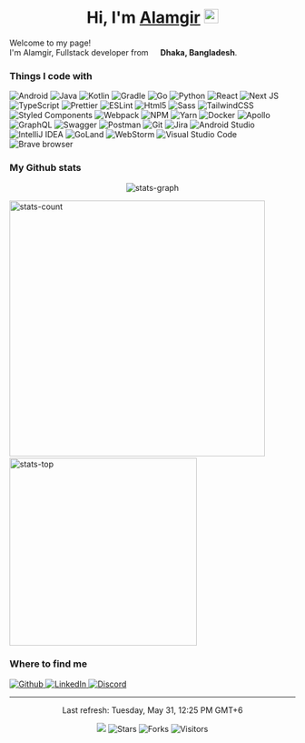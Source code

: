 <h1 align="center">Hi, I'm
  <a href="https://www.alamgir.dev">Alamgir</a>
  <img src="https://media.giphy.com/media/hvRJCLFzcasrR4ia7z/giphy.gif" width="25px">
</h1>

<p>Welcome to my page!
  </br>
  I'm Alamgir, Fullstack developer from <img src="https://cdn-icons-png.flaticon.com/512/197/197509.png" width="13" />
  <b>Dhaka, Bangladesh</b>.
</p>

<h3>Things I code with</h3>
<p>
  <img alt="Android"
    src="https://img.shields.io/badge/Android-3DDC84?style=for-the-badge&logo=android&logoColor=white" />
  <img alt="Java" src="https://img.shields.io/badge/java-%23ED8B00.svg?style=for-the-badge&logo=java&logoColor=white" />
  <img alt="Kotlin"
    src="https://img.shields.io/badge/kotlin-%230095D5.svg?style=for-the-badge&logo=kotlin&logoColor=white" />
  <img alt="Gradle"
    src="https://img.shields.io/badge/Gradle-02303A.svg?style=for-the-badge&logo=Gradle&logoColor=white" />
  <img alt="Go" src="https://img.shields.io/badge/go-%2300ADD8.svg?style=for-the-badge&logo=go&logoColor=white" />
  <img alt="Python" src="https://img.shields.io/badge/python-3670A0?style=for-the-badge&logo=python&logoColor=white" />
  <img alt="React"
    src="https://img.shields.io/badge/react-%2320232a.svg?style=for-the-badge&logo=react&logoColor=white" />
  <img alt="Next JS" src="https://img.shields.io/badge/Next-black?style=for-the-badge&logo=next.js&logoColor=white" />
  <img alt="TypeScript"
    src="https://img.shields.io/badge/typescript-%23007ACC.svg?style=for-the-badge&logo=typescript&logoColor=white" />
  <img alt="Prettier"
    src="https://img.shields.io/badge/-Prettier-F7B93E?style=for-the-badge&logo=prettier&logoColor=white" />
  <img alt="ESLint" src="https://img.shields.io/badge/ESLint-4B3263?style=for-the-badge&logo=eslint&logoColor=white" />
  <img alt="Html5" src="https://img.shields.io/badge/-HTML5-E34F26?style=for-the-badge&logo=html5&logoColor=white" />
  <img alt="Sass" src="https://img.shields.io/badge/-Sass-CC6699?style=for-the-badge&logo=sass&logoColor=white" />
  <img alt="TailwindCSS"
    src="https://img.shields.io/badge/tailwindcss-%2338B2AC.svg?style=for-the-badge&logo=tailwind-css&logoColor=white" />
  <img alt="Styled Components"
    src="https://img.shields.io/badge/-Styled_Components-db7092?style=for-the-badge&logo=styled-components&logoColor=white" />
  <img alt="Webpack"
    src="https://img.shields.io/badge/-Webpack-8DD6F9?style=for-the-badge&logo=webpack&logoColor=white" />
  <img alt="NPM" src="https://img.shields.io/badge/-NPM-CB3837?style=for-the-badge&logo=npm&logoColor=white" />
  <img alt="Yarn" src="https://img.shields.io/badge/yarn-%232C8EBB.svg?style=for-the-badge&logo=yarn&logoColor=white" />
  <img alt="Docker" src="https://img.shields.io/badge/-Docker-46a2f1?style=for-the-badge&logo=docker&logoColor=white" />
  <img alt="Apollo"
    src="https://img.shields.io/badge/-Apollo%20GraphQL-311C87?style=for-the-badge&logo=apollo-graphql&logoColor=white" />
  <img alt="GraphQL"
    src="https://img.shields.io/badge/-GraphQL-E10098?style=for-the-badge&logo=graphql&logoColor=white" />
  <img alt="Swagger"
    src="https://img.shields.io/badge/-Swagger-%23Clojure?style=for-the-badge&logo=swagger&logoColor=white" />
  <img alt="Postman"
    src="https://img.shields.io/badge/Postman-FF6C37?style=for-the-badge&logo=postman&logoColor=white" />
  <img alt="Git" src="https://img.shields.io/badge/-Git-F05032?style=for-the-badge&logo=git&logoColor=white" />
  <img alt="Jira" src="https://img.shields.io/badge/jira-%230A0FFF.svg?style=for-the-badge&logo=jira&logoColor=white" />
  <img alt="Android Studio"
    src="https://img.shields.io/badge/Android%20Studio-3DDC84.svg?style=for-the-badge&logo=android-studio&logoColor=white" />
  <img alt="IntelliJ IDEA"
    src="https://img.shields.io/badge/IntelliJIDEA-000000.svg?style=for-the-badge&logo=intellij-idea&logoColor=white" />
  <img alt="GoLand" src="https://img.shields.io/badge/GoLand-0f0f0f?style=for-the-badge&logo=goland&logoColor=white" />
  <img alt="WebStorm"
    src="https://img.shields.io/badge/webstorm-143?style=for-the-badge&logo=webstorm&logoColor=white" />
  <img alt="Visual Studio Code"
    src="https://img.shields.io/badge/Visual%20Studio%20Code-0078d7.svg?style=for-the-badge&logo=visual-studio-code&logoColor=white" />
  <img alt="Brave browser"
    src="https://img.shields.io/badge/-Brave_Browser-FB542B?style=for-the-badge&logo=brave&logoColor=white" />
</p>

<h3>My Github stats</h3>
<p align="center">
  <img
    src="https://activity-graph.herokuapp.com/graph?username=iam-alamgir&custom_title=Alamgir%27s%20activity%20graph&theme=gotham"
    alt="stats-graph" />
</p>
<p align="left">
  <img src="https://github-readme-stats.vercel.app/api?username=iam-alamgir&show_icons=true&theme=gotham&hide=prs"
    width="450" alt="stats-count" />
  <!--    
   &nbsp;
   &nbsp;
   <img src="http://github-readme-streak-stats.herokuapp.com?user=iam-alamgir&theme=gotham&border=e4e2e2&fire=f65b3a" width="270"  alt="stats-contrib" />
  -->
  &nbsp;
  &nbsp;
  <img src="https://github-readme-stats.vercel.app/api/top-langs/?username=iam-alamgir&layout=compact&theme=gotham"
    width="330" alt="stats-top" />
</p>

<h3>Where to find me</h3>
<p>
  <a href="https://github.com/iam-alamgir" target="_blank">
    <img alt="Github"
      src="https://img.shields.io/badge/GitHub-%2312100E.svg?&style=for-the-badge&logo=Github&logoColor=white" />
  </a>
  <a href="https://www.linkedin.com/in/iam-alamgir" target="_blank">
    <img alt="LinkedIn"
      src="https://img.shields.io/badge/linkedin-%230077B5.svg?&style=for-the-badge&logo=linkedin&logoColor=white" />
  </a>
  <a href="https://discordapp.com/users/505122683684388874" target="_blank">
    <img alt="Discord" src="https://dcbadge.vercel.app/api/shield/505122683684388874" />
  </a>
</p>

------------
<p align="center">
  Last refresh: Tuesday, May 31, 12:25 PM GMT+6
  <br />
</p>

<p align="center">
  <img src="https://github.com/iam-alamgir/iam-alamgir/workflows/README%20build/badge.svg" />
  <img alt="Stars" src="https://img.shields.io/github/stars/iam-alamgir/iam-alamgir?style=flat&labelColor=343b41" />
  <img alt="Forks" src="https://img.shields.io/github/forks/iam-alamgir/iam-alamgir?style=flat&labelColor=343b41" />
  <img alt="Visitors" src="https://pageview.vercel.app/?github_user=iam-alamgir" />
</p>
